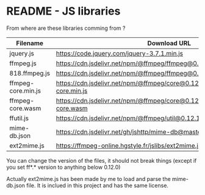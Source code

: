 # README - JS libraries

From where are these libraries comming from ?

| Filename | Download URL |
|---|---|
| jquery.js | https://code.jquery.com/jquery-3.7.1.min.js |
| ffmpeg.js | https://cdn.jsdelivr.net/npm/@ffmpeg/ffmpeg@0.12.7/dist/umd/ffmpeg.js |
| 818.ffmpeg.js | https://cdn.jsdelivr.net/npm/@ffmpeg/ffmpeg@0.12.7/dist/umd/814.ffmpeg.js |
| ffmpeg-core.min.js | https://cdn.jsdelivr.net/npm/@ffmpeg/core@0.12.4/dist/umd/ffmpeg-core.min.js |
| ffmpeg-core.wasm | https://cdn.jsdelivr.net/npm/@ffmpeg/core@0.12.4/dist/umd/ffmpeg-core.wasm |
| ffutil.js | https://cdn.jsdelivr.net/npm/@ffmpeg/util@0.12.1/dist/umd/index.js |
| mime-db.json | https://cdn.jsdelivr.net/gh/jshttp/mime-db@master/db.json |
| ext2mime.js | https://ffmpeg-online.hgstyle.fr/jslibs/ext2mime.js |

You can change the version of the files, it should not break things (except if you set ff*.* version to anything below 0.12.0)

Actually ext2mime.js has been made by me to load and parse the mime-db.json file. It is inclued in this project and has the same license.
